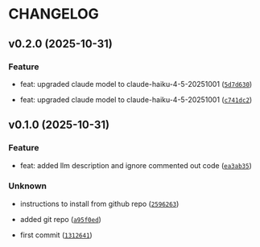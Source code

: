 # CHANGELOG



## v0.2.0 (2025-10-31)

### Feature

* feat: upgraded claude model to claude-haiku-4-5-20251001 ([`5d7d630`](https://github.com/hragbalian/pyfuncscribe/commit/5d7d630408c9602870a5301be0e09903fe322824))

* feat: upgraded claude model to claude-haiku-4-5-20251001 ([`c741dc2`](https://github.com/hragbalian/pyfuncscribe/commit/c741dc2e9a1a80c4d5d94f8bfe9a7964663664bf))


## v0.1.0 (2025-10-31)

### Feature

* feat: added llm description and ignore commented out code ([`ea3ab35`](https://github.com/hragbalian/pyfuncscribe/commit/ea3ab353408dcb070430b24d38eba12f205457d3))

### Unknown

* instructions to install from github repo ([`2596263`](https://github.com/hragbalian/pyfuncscribe/commit/25962635ac4c7a6be98a0e8b87c69b3ef5c6c62c))

* added git repo ([`a95f0ed`](https://github.com/hragbalian/pyfuncscribe/commit/a95f0ed2e34af14bddcc196f26c5d5babd1d2ec3))

* first commit ([`1312641`](https://github.com/hragbalian/pyfuncscribe/commit/131264114646a020fb3a4ac3aac35203610d5b5c))
